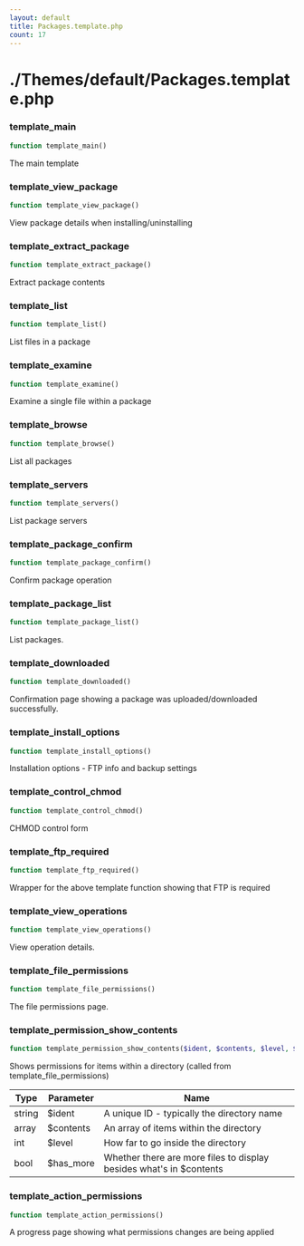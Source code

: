 ```yaml
---
layout: default
title: Packages.template.php
count: 17
---
```


# ./Themes/default/Packages.template.php

### template_main

```php
function template_main()
```
The main template



### template_view_package

```php
function template_view_package()
```
View package details when installing/uninstalling



### template_extract_package

```php
function template_extract_package()
```
Extract package contents



### template_list

```php
function template_list()
```
List files in a package



### template_examine

```php
function template_examine()
```
Examine a single file within a package



### template_browse

```php
function template_browse()
```
List all packages



### template_servers

```php
function template_servers()
```
List package servers



### template_package_confirm

```php
function template_package_confirm()
```
Confirm package operation



### template_package_list

```php
function template_package_list()
```
List packages.



### template_downloaded

```php
function template_downloaded()
```
Confirmation page showing a package was uploaded/downloaded successfully.



### template_install_options

```php
function template_install_options()
```
Installation options - FTP info and backup settings



### template_control_chmod

```php
function template_control_chmod()
```
CHMOD control form



### template_ftp_required

```php
function template_ftp_required()
```
Wrapper for the above template function showing that FTP is required



### template_view_operations

```php
function template_view_operations()
```
View operation details.



### template_file_permissions

```php
function template_file_permissions()
```
The file permissions page.



### template_permission_show_contents

```php
function template_permission_show_contents($ident, $contents, $level, $has_more = false)
```
Shows permissions for items within a directory (called from template_file_permissions)



Type|Parameter|Name
---|---|---
string|$ident|A unique ID - typically the directory name
array|$contents|An array of items within the directory
int|$level|How far to go inside the directory
bool|$has_more|Whether there are more files to display besides what's in $contents
### template_action_permissions

```php
function template_action_permissions()
```
A progress page showing what permissions changes are being applied



